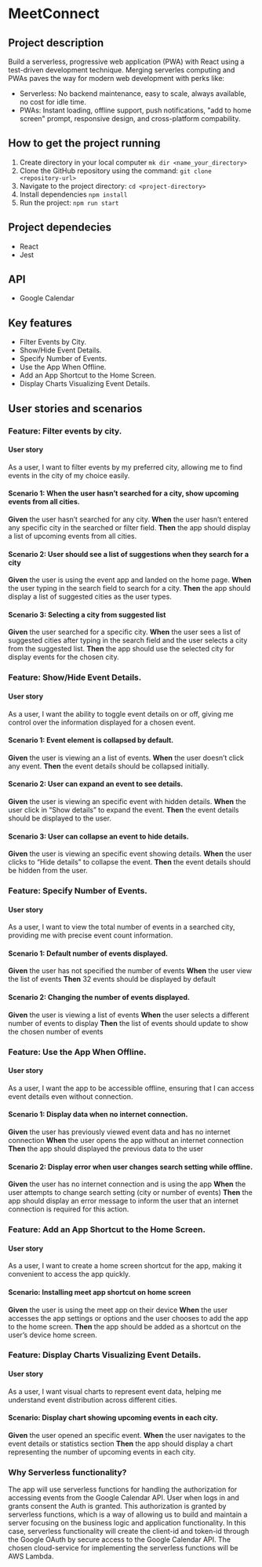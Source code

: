 # MeetConnect

## Project description

Build a serverless, progressive web application (PWA) with React using a test-driven development technique.
Merging serverles computing and PWAs paves the way for modern web development with perks like:

-   Serverless: No backend maintenance, easy to scale, always available, no cost for idle time.
-   PWAs: Instant loading, offline support, push notifications, "add to home screen" prompt, responsive design, and cross-platform compability.

## How to get the project running

1. Create directory in your local computer
   `mk dir <name_your_directory>`
2. Clone the GitHub repository using the command:
   `git clone <repository-url>`
3. Navigate to the project directory:
   `cd <project-directory>`
4. Install dependencies
   `npm install`
5. Run the project:
   `npm run start`

## Project dependecies

-   React
-   Jest

## API

-   Google Calendar

## Key features

-   Filter Events by City.
-   Show/Hide Event Details.
-   Specify Number of Events.
-   Use the App When Offline.
-   Add an App Shortcut to the Home Screen.
-   Display Charts Visualizing Event Details.

## User stories and scenarios

### Feature: Filter events by city.

#### User story

As a user, I want to filter events by my preferred city, allowing me to find events in the city of my choice easily.

#### Scenario 1: When the user hasn’t searched for a city, show upcoming events from all cities.

**Given** the user hasn’t searched for any city.
**When** the user hasn’t entered any specific city in the searched or filter field.
**Then** the app should display a list of upcoming events from all cities.

#### Scenario 2: User should see a list of suggestions when they search for a city

**Given** the user is using the event app and landed on the home page.
**When** the user typing in the search field to search for a city.
**Then** the app should display a list of suggested cities as the user types.

#### Scenario 3: Selecting a city from suggested list

**Given** the user searched for a specific city.
**When** the user sees a list of suggested cities after typing in the search field and the user selects a city from the suggested list.
**Then** the app should use the selected city for display events for the chosen city.

### Feature: Show/Hide Event Details.

#### User story

As a user, I want the ability to toggle event details on or off, giving me control over the information displayed for a chosen event.

#### Scenario 1: Event element is collapsed by default.

**Given** the user is viewing an a list of events.
**When** the user doesn’t click any event.
**Then** the event details should be collapsed initially.

#### Scenario 2: User can expand an event to see details.

**Given** the user is viewing an specific event with hidden details.
**When** the user click in “Show details” to expand the event.
**Then** the event details should be displayed to the user.

#### Scenario 3: User can collapse an event to hide details.

**Given** the user is viewing an specific event showing details.
**When** the user clicks to “Hide details” to collapse the event.
**Then** the event details should be hidden from the user.

### Feature: Specify Number of Events.

#### User story

As a user, I want to view the total number of events in a searched city, providing me with precise event count information.

#### Scenario 1: Default number of events displayed.

**Given** the user has not specified the number of events
**When** the user view the list of events
**Then** 32 events should be displayed by default

#### Scenario 2: Changing the number of events displayed.

**Given** the user is viewing a list of events
**When** the user selects a different number of events to display
**Then** the list of events should update to show the chosen number of events

### Feature: Use the App When Offline.

#### User story

As a user, I want the app to be accessible offline, ensuring that I can access event details even without connection.

#### Scenario 1: Display data when no internet connection.

**Given** the user has previously viewed event data and has no internet connection
**When** the user opens the app without an internet connection
**Then** the app should displayed the previous data to the user

#### Scenario 2: Display error when user changes search setting while offline.

**Given** the user has no internet connection and is using the app
**When** the user attempts to change search setting (city or number of events)
**Then** the app should display an error message to inform the user that an internet connection is required for this action.

### Feature: Add an App Shortcut to the Home Screen.

#### User story

As a user, I want to create a home screen shortcut for the app, making it convenient to access the app quickly.

#### Scenario: Installing meet app shortcut on home screen

**Given** the user is using the meet app on their device
**When** the user accesses the app settings or options and the user chooses to add the app to the home screen.
**Then** the app should be added as a shortcut on the user’s device home screen.

### Feature: Display Charts Visualizing Event Details.

#### User story

As a user, I want visual charts to represent event data, helping me understand event distribution across different cities.

#### Scenario: Display chart showing upcoming events in each city.

**Given** the user opened an specific event.
**When** the user navigates to the event details or statistics section
**Then** the app should display a chart representing the number of upcoming events in each city.


### Why Serverless functionality?

The app will use serverless functions for handling the authorization for accessing events from the Google Calendar API. User when logs in and grants consent the Auth is granted. This authorization is granted by serverless functions, which is a way of allowing us to build and maintain a server focusing on the business logic and application functionality. 
In this case, serverless functionality will create the client-id and token-id through the Google OAuth by secure access to the Google Calendar API. The chosen cloud-service for implementing the serverless functions will be AWS Lambda.
